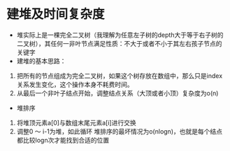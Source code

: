 # 建堆及时间复杂度
* 堆实际上是一棵完全二叉树（我理解为任意左子树的depth大于等于右子树的二叉树），其任何一非叶节点满足性质：不大于或者不小于其左右孩子节点的关键字
* 建堆的基本思路：
1. 把所有的节点组成为完全二叉树，如果这个树存放在数组中，那么只是index关系发生变化，这个操作本身不耗费时间。
2. 从最后一个非叶子结点开始，调整结点关系（大顶或者小顶）复杂度为o(n)
* 堆排序
1. 将堆顶元素a[0]与数组末尾元素a[i]进行交换
2. 调整0 ～ i-1为堆，如此循环
堆排序的最坏情况为o(nlogn)，也就是每个结点都比较logn次才能找到合适的位置
